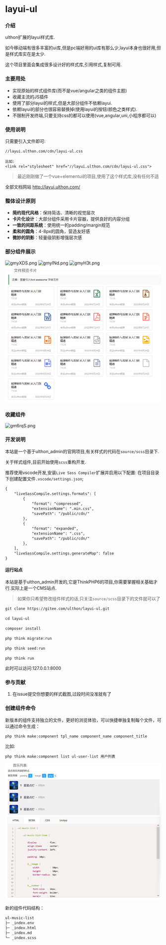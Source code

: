 # layui-ul

### 介绍
ulthon扩展的layui样式库.

如今移动端有很多丰富的ui库,但是pc端好用的ui库有那么少,layui本身也很好用,但是样式库实在是太少.

这个项目里面会集成很多设计好的样式库,引用样式,复制可用.


### 主要用处

- 实现原始的样式组件库(而不是vue/angular之类的组件主题)
- 收藏主流的JS插件
- 使用了部分layui的样式,但是大部分组件不依赖layui.
- 依赖layui的部分也很容易替换掉(使用layui的按钮/颜色之类样式).
- 不限制开发终端,只要支持css的都可以使用(vue,angular,uni,小程序都可以)

### 使用说明

只需要引入文件即可:
```
//layui.ulthon.com/cdn/layui-ul.css

比如:
<link rel="stylesheet" href="//layui.ulthon.com/cdn/layui-ul.css">
```
> 最近刚刚做了一个vue+elementui的项目,使用了这个样式库,没有任何不适

全部文档网站 http://layui.ulthon.com/

### 整体设计原则

- **简约现代风格**：保持简洁、清晰的视觉层次
- **卡片化设计**：大部分组件采用卡片容器，提供良好的内容分组
- **一致的间距系统**：使用统一的padding/margin规范
- **柔和的圆角**：4-8px的圆角，营造友好感
- **微妙的阴影**：轻量级阴影增强层次感

### 部分组件展示

![gmyXDS.png](https://z3.ax1x.com/2021/05/03/gmyXDS.png)
![gmyINd.png](https://z3.ax1x.com/2021/05/03/gmyINd.png)
![gmyH3t.png](https://z3.ax1x.com/2021/05/03/gmyH3t.png)
![ul-card-file](public/static/images/demo/ul-card-file.png)

### 收藏组件

![gm6rqS.png](https://z3.ax1x.com/2021/05/03/gm6rqS.png)

### 开发说明

本站是一个基于ulthon_admin的官网项目,有关样式的代码在`source/scss`目录下.

关于样式组件,目前开始使用`scss`重构开发.

推荐使用vscode开发,安装`Live Sass Compiler`扩展并启用以下配置:
在项目目录下创建配置文件`.vscode/settings.json`;
```
{
    "liveSassCompile.settings.formats": [
        {
            "format": "compressed",
            "extensionName": ".min.css",
            "savePath": "/public/cdn/"
        },
        {
            "format": "expanded",
            "extensionName": ".css",
            "savePath": "/public/cdn/"
        },
    ],
    "liveSassCompile.settings.generateMap": false
}
```

#### 运行站点

本站是基于ulthon_admin开发的,它是ThinkPHP6的项目,你需要掌握相关基础才行.实际上是一个CMS站点.

> 如果你只希望修改组件样式的话,只关注`source/scss`目录下的文件就可以了

```
git clone https://gitee.com/ulthon/layui-ul.git

cd layui-ul

composer install

php think migrate:run

php think seed:run

php think run

```
此时可以访问:127.0.0.1:8000



### 参与贡献

1.  在issue提交你想要的样式截图,过段时间没准就有了

### 创建组件命令

新版本的组件支持独立的文件，更好的浏览体验，可以快捷单独复制每个文件，可以通过命令生成：

```
php think make:component tpl_name component_name component_title 
```

比如:

```
php think make:component list ul-user-list 用户列表
```

![新版组件效果](public/static/images/demo/new-component.png)

新的组件代码结构：
```
ul-music-list   
├─ _index.env   
├─ _index.html  
├─ _index.md    
└─ _index.scss  
```